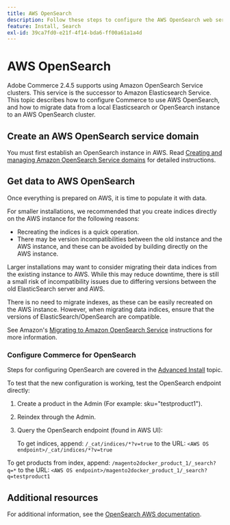 ```yaml
---
title: AWS OpenSearch
description: Follow these steps to configure the AWS OpenSearch web service for on-premises installations of Adobe Commerce.
feature: Install, Search
exl-id: 39ca7fd0-e21f-4f14-bda6-ff00a61a1a4d
---
```

# AWS OpenSearch

Adobe Commerce 2.4.5 supports using Amazon OpenSearch Service clusters. This service is the successor to Amazon Elasticsearch Service. This topic describes how to configure Commerce to use AWS OpenSearch, and how to migrate data from a local Elasticsearch or OpenSearch instance to an AWS OpenSearch cluster.

## Create an AWS OpenSearch service domain

You must first establish an OpenSearch instance in AWS.
Read [Creating and managing Amazon OpenSearch Service domains](https://docs.aws.amazon.com/opensearch-service/latest/developerguide/createupdatedomains.html) for detailed instructions.

## Get data to AWS OpenSearch

Once everything is prepared on AWS, it is time to populate it with data.

For smaller installations, we recommended that you create indices directly on the AWS instance for the following reasons:

*  Recreating the indices is a quick operation.
*  There may be version incompatibilities between the old instance and the AWS instance, and these can be avoided by building directly on the AWS instance.

Larger installations may want to consider migrating their data indices from the existing instance to AWS. While this may reduce downtime, there is still a small risk of incompatibility issues due to differing versions between the old ElasticSearch server and AWS.

There is no need to migrate indexes, as these can be easily recreated on the AWS instance.
However, when migrating data indices, ensure that the versions of ElasticSearch/OpenSearch are compatible.

See Amazon's [Migrating to Amazon OpenSearch Service](https://docs.aws.amazon.com/opensearch-service/latest/developerguide/migration.html) instructions for more information.

### Configure Commerce for OpenSearch

Steps for configuring OpenSearch are covered in the [Advanced Install](../../advanced.md) topic.

To test that the new configuration is working, test the OpenSearch endpoint directly:

1. Create a product in the Admin (For example: sku="testproduct1").
1. Reindex through the Admin.
1. Query the OpenSearch endpoint (found in AWS UI):

   To get indices, append: `/_cat/indices/*?v=true` to the URL:
  `<AWS OS endpoint>/_cat/indices/*?v=true`

  To get products from index, append: `/magento2docker_product_1/_search?q=*` to the URL:
  `<AWS OS endpoint>/magento2docker_product_1/_search?q=testproduct1`

## Additional resources

For additional information, see the [OpenSearch AWS documentation](https://docs.aws.amazon.com/opensearch-service/index.html).

